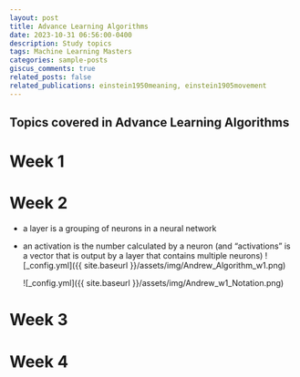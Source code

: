 ```yaml
---
layout: post
title: Advance Learning Algorithms
date: 2023-10-31 06:56:00-0400
description: Study topics
tags: Machine Learning Masters
categories: sample-posts
giscus_comments: true
related_posts: false
related_publications: einstein1950meaning, einstein1905movement
---
```


## Topics covered in Advance Learning Algorithms

# Week 1

# Week 2
  * a layer is a grouping of neurons in a neural network
  * an activation is the number calculated by a neuron (and “activations” is a vector that is output by a layer that contains multiple neurons)
    ![_config.yml]({{ site.baseurl }}/assets/img/Andrew_Algorithm_w1.png)

    ![_config.yml]({{ site.baseurl }}/assets/img/Andrew_w1_Notation.png)


# Week 3


# Week 4


